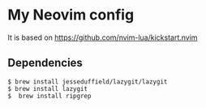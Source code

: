 # My Neovim config

It is based on https://github.com/nvim-lua/kickstart.nvim

## Dependencies

```
$ brew install jesseduffield/lazygit/lazygit
$ brew install lazygit
$  brew install ripgrep
```


